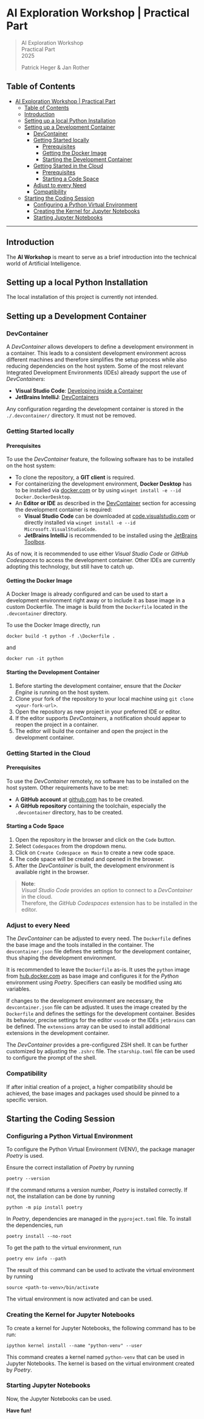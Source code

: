 # AI Exploration Workshop | Practical Part

> AI Exploration Workshop  
> Practical Part  
> 2025  
> 
> Patrick Heger & Jan Rother  

## Table of Contents

<!-- TOC -->
- [AI Exploration Workshop | Practical Part](#ai-exploration-workshop--practical-part)
  - [Table of Contents](#table-of-contents)
  - [Introduction](#introduction)
  - [Setting up a local Python Installation](#setting-up-a-local-python-installation)
  - [Setting up a Development Container](#setting-up-a-development-container)
    - [DevContainer](#devcontainer)
    - [Getting Started locally](#getting-started-locally)
      - [Prerequisites](#prerequisites)
      - [Getting the Docker Image](#getting-the-docker-image)
      - [Starting the Development Container](#starting-the-development-container)
    - [Getting Started in the Cloud](#getting-started-in-the-cloud)
      - [Prerequisites](#prerequisites-1)
      - [Starting a Code Space](#starting-a-code-space)
    - [Adjust to every Need](#adjust-to-every-need)
    - [Compatibility](#compatibility)
  - [Starting the Coding Session](#starting-the-coding-session)
    - [Configuring a Python Virtual Environment](#configuring-a-python-virtual-environment)
    - [Creating the Kernel for Jupyter Notebooks](#creating-the-kernel-for-jupyter-notebooks)
    - [Starting Jupyter Notebooks](#starting-jupyter-notebooks)
<!-- TOC -->

-----

## Introduction

The **AI Workshop** is meant to serve as a brief introduction into the technical world of Artificial Intelligence.

## Setting up a local Python Installation

The local installation of this project is currently not intended.

## Setting up a Development Container

### DevContainer

A *DevContainer* allows developers to define a development environment in a container. This leads to a consistent development environment across different machines and therefore simplifies the setup process while also reducing dependencies on the host system. Some of the most relevant Integrated Development Environments (IDEs) already support the use of *DevContainers*:

- **Visual Studio Code**: [Developing inside a Container](https://code.visualstudio.com/docs/devcontainers/containers)
- **JetBrains IntelliJ**: [DevContainers](https://www.jetbrains.com/help/idea/connect-to-devcontainer.html)

Any configuration regarding the development container is stored in the `./.devcontainer/` directory. It must not be removed.

### Getting Started locally

#### Prerequisites

To use the *DevContainer* feature, the following software has to be installed on the host system:

- To clone the repository, a **GIT client** is required.
- For containerizing the development environment, **Docker Desktop** has to be installed via [docker.com](https://www.docker.com/products/docker-desktop/) or by using `winget install -e --id Docker.DockerDesktop`.
- An **Editor or IDE** as described in the [DevContainer](#devcontainer) section for accessing the development container is required:
  - **Visual Studio Code** can be downloaded at [code.visualstudio.com](https://code.visualstudio.com/download) or directly installed via `winget install -e --id Microsoft.VisualStudioCode`.
  - **JetBrains IntelliJ** is recommended to be installed using the [JetBrains Toolbox](https://www.jetbrains.com/toolbox-app/download/).

As of now, it is recommended to use either *Visual Studio Code* or *GitHub Codespaces* to access the development container. Other IDEs are currently adopting this technology, but still have to catch up. 

#### Getting the Docker Image

A Docker Image is already configured and can be used to start a development environment right away or to include it as base image in a custom Dockerfile. The image is build from the `Dockerfile` located in the `.devcontainer` directory.

To use the Docker Image directly, run

```shell
docker build -t python -f .\Dockerfile .
```

and

```shell
docker run -it python
```

#### Starting the Development Container

1. Before starting the development container, ensure that the *Docker Engine* is running on the host system.
2. Clone your fork of the repository to your local machine using `git clone <your-fork-url>`.
3. Open the repository as new project in your preferred IDE or editor.
4. If the editor supports *DevContainers*, a notification should appear to reopen the project in a container.
5. The editor will build the container and open the project in the development container.

### Getting Started in the Cloud

#### Prerequisites

To use the *DevContainer* remotely, no software has to be installed on the host system. Other requirements have to be met:

- A **GitHub account** at [github.com](https://github.com/) has to be created.
- A **GitHub repository** containing the toolchain, especially the `.devcontainer` directory, has to be created.

#### Starting a Code Space

1. Open the repository in the browser and click on the `Code` button.
2. Select `Codespaces` from the dropdown menu.
3. Click on `Create Codespace on Main` to create a new code space.
4. The code space will be created and opened in the browser.
5. After the *DevContainer* is built, the development environment is available right in the browser.

> **Note**:  
> *Visual Studio Code* provides an option to connect to a *DevContainer* in the cloud.  
> Therefore, the *GitHub Codespaces* extension has to be installed in the editor.

### Adjust to every Need

The *DevContainer* can be adjusted to every need. The `Dockerfile` defines the base image and the tools installed in the container. The `devcontainer.json` file defines the settings for the development container, thus shaping the development environment.

It is recommended to leave the `Dockerfile` as-is. It uses the `python` image from [hub.docker.com](https://hub.docker.com/_/python) as base image and configures it for the *Python* environment using *Poetry*. Specifiers can easily be modified using `ARG` variables.

If changes to the development environment are necessary, the `devcontainer.json` file can be adjusted. It uses the image created by the `Dockerfile` and defines the settings for the development container. Besides its behavior, precise settings for the editor `vscode` or the IDEs `jetbrains` can be defined. The `extensions` array can be used to install additional extensions in the development container.

The *DevContainer* provides a pre-configured ZSH shell. It can be further customized by adjusting the `.zshrc` file. The `starship.toml` file can be used to configure the prompt of the shell.

### Compatibility

If after initial creation of a project, a higher compatibility should be achieved, the base images and packages used should be pinned to a specific version.

## Starting the Coding Session

### Configuring a Python Virtual Environment

To configure the Python Virtual Environment (VENV), the package manager *Poetry* is used.

Ensure the correct installation of *Poetry* by running

```shell
poetry --version
```

If the command returns a version number, *Poetry* is installed correctly. If not, the installation can be done by running

```shell
python -m pip install poetry
```

In *Poetry*, dependencies are managed in the `pyproject.toml` file. To install the dependencies, run

```shell
poetry install --no-root
```

To get the path to the virtual environment, run

```shell
poetry env info --path
```

The result of this command can be used to activate the virtual environment by running

```shell
source <path-to-venv>/bin/activate
```

The virtual environment is now activated and can be used.

### Creating the Kernel for Jupyter Notebooks

To create a kernel for Jupyter Notebooks, the following command has to be run:

```shell
ipython kernel install --name "python-venv" --user
```

This command creates a kernel named `python-venv` that can be used in Jupyter Notebooks. The kernel is based on the virtual environment created by *Poetry*.

### Starting Jupyter Notebooks

Now, the Jupyter Notebooks can be used.

**Have fun!**
